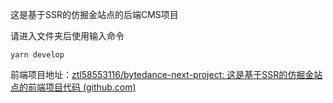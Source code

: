 这是基于SSR的仿掘金站点的后端CMS项目

请进入文件夹后使用输入命令

```
yarn develop
```

前端项目地址：[ztl58553116/bytedance-next-project: 这是基于SSR的仿掘金站点的前端项目代码 (github.com)](https://github.com/ztl58553116/bytedance-next-project)

